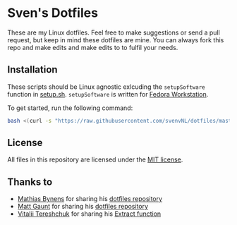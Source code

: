 # Sven's Dotfiles
These are my Linux dotfiles. Feel free to make suggestions or send a pull request, but keep in mind these dotfiles are mine. You can always fork this repo and make edits and make edits to to fulfil your needs.

## Installation
These scripts should be Linux agnostic exlcuding the `setupSoftware` function in [setup.sh](./setup.sh). `setupSoftware` is written for [Fedora Workstation](http://getfedora.org).

To get started, run the following command:
```bash
bash <(curl -s "https://raw.githubusercontent.com/svenvNL/dotfiles/master/bootstrap.sh?$(date +%s)")
```

## License
All files in this repository are licensed under the [MIT license](./LICENSE).

## Thanks to
- [Mathias Bynens](https://github.com/mathiasbynens) for sharing his [dotfiles repository](https://github.com/mathiasbynens/dotfiles)
- [Matt Gaunt](https://github.com/gauntface) for sharing his [dotfiles repository](https://github.com/gauntface/dotfiles)
- [Vitalii Tereshchuk](https://github.com/xvoland) for sharing his [Extract function](https://github.com/xvoland/Extract)
